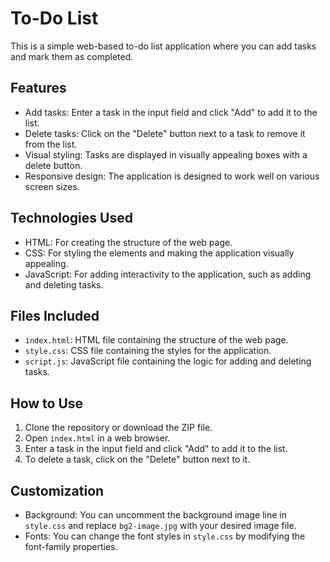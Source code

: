 # To-Do List
This is a simple web-based to-do list application where you can add tasks and mark them as completed.

## Features

- Add tasks: Enter a task in the input field and click "Add" to add it to the list.
- Delete tasks: Click on the "Delete" button next to a task to remove it from the list.
- Visual styling: Tasks are displayed in visually appealing boxes with a delete button.
- Responsive design: The application is designed to work well on various screen sizes.

## Technologies Used

- HTML: For creating the structure of the web page.
- CSS: For styling the elements and making the application visually appealing.
- JavaScript: For adding interactivity to the application, such as adding and deleting tasks.

## Files Included

- `index.html`: HTML file containing the structure of the web page.
- `style.css`: CSS file containing the styles for the application.
- `script.js`: JavaScript file containing the logic for adding and deleting tasks.

## How to Use

1. Clone the repository or download the ZIP file.
2. Open `index.html` in a web browser.
3. Enter a task in the input field and click "Add" to add it to the list.
4. To delete a task, click on the "Delete" button next to it.

## Customization

- Background: You can uncomment the background image line in `style.css` and replace `bg2-image.jpg` with your desired image file.
- Fonts: You can change the font styles in `style.css` by modifying the font-family properties.



